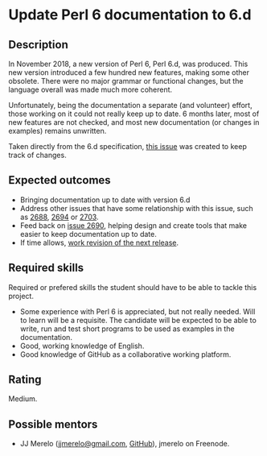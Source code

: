 Update Perl 6 documentation to 6.d
========================

Description
-----------

In November 2018, a new version of Perl 6, Perl 6.d, was
produced. This new version introduced a few hundred new features,
making some other obsolete. There were no major grammar or functional
changes, but the language overall was made much more coherent.

Unfortunately, being the documentation a separate (and volunteer)
effort, those working on it could not really keep up to date. 6 months
later, most of new features are not checked, and most new
documentation (or changes in examples) remains unwritten.

Taken directly from the 6.d
specification, [this issue](https://github.com/perl6/doc/issues/2632)
was created to keep track of changes. 


Expected outcomes
-----------------

* Bringing documentation up to date with version 6.d
* Address other issues that have some relationship with this issue,
  such
  as
  [2688](https://github.com/perl6/doc/issues/2688),
  [2694](https://github.com/perl6/doc/issues/2694)
  or [2703](https://github.com/perl6/doc/issues/2703).
* Feed back on [issue 2690](https://github.com/perl6/doc/issues/2690),
  helping design and create tools that make easier to keep
  documentation up to date.
* If time
  allows,
  [work revision of the next release](https://github.com/perl6/doc/issues/2673). 

Required skills
---------------

Required or prefered skills the student should have to be able to
tackle this project.

* Some experience with Perl 6 is appreciated, but not really
  needed. Will to learn will be a requisite. The candidate will be
  expected to be able to write, run and test short programs to be used
  as examples in the documentation.
* Good, working knowledge of English.
* Good knowledge of GitHub as a collaborative working platform.

Rating
------

Medium.


Possible mentors
----------------

- JJ Merelo (jjmerelo@gmail.com, [GitHub](https://github.com/JJ)),
  jmerelo on Freenode.


